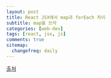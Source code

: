 ```yaml
---
layout: post
title: React JSX에서 map과 forEach 차이
subtitle: map을 쓰자
categories: [web-dev]
tags: [react, jsx, js]
comments: true
sitemap:
  changefreq: daily
---
```


[출처](https://richwind.co.kr/89)
